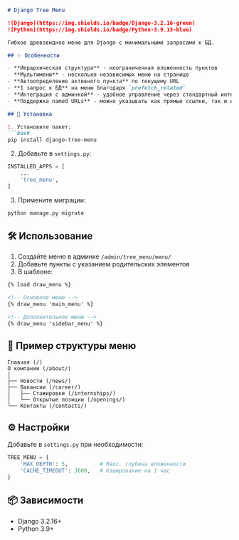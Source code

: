 ```markdown
# Django Tree Menu

![Django](https://img.shields.io/badge/Django-3.2.16-green)
![Python](https://img.shields.io/badge/Python-3.9.13-blue)

Гибкое древовидное меню для Django с минимальными запросами к БД.

## ✨ Особенности

- **Иерархическая структура** - неограниченная вложенность пунктов
- **Мультименю** - несколько независимых меню на странице
- **Автоопределение активного пункта** по текущему URL
- **1 запрос к БД** на меню благодаря `prefetch_related`
- **Интеграция с админкой** - удобное управление через стандартный интерфейс
- **Поддержка named URLs** - можно указывать как прямые ссылки, так и именованные

## 🚀 Установка

1. Установите пакет:
```bash
pip install django-tree-menu
```

2. Добавьте в `settings.py`:
```python
INSTALLED_APPS = [
    ...
    'tree_menu',
]
```

3. Примените миграции:
```bash
python manage.py migrate
```

## 🛠 Использование

1. Создайте меню в админке `/admin/tree_menu/menu/`
2. Добавьте пункты с указанием родительских элементов
3. В шаблоне:
```html
{% load draw_menu %}

<!-- Основное меню -->
{% draw_menu 'main_menu' %}

<!-- Дополнительное меню -->
{% draw_menu 'sidebar_menu' %}
```

## 🌈 Пример структуры меню

```text
Главная (/) 
О компании (/about/)
│
├── Новости (/news/)
├── Вакансии (/career/)
│   ├── Стажировки (/internships/)
│   └── Открытые позиции (/openings/)
└── Контакты (/contacts/)
```

## ⚙️ Настройки

Добавьте в `settings.py` при необходимости:
```python
TREE_MENU = {
    'MAX_DEPTH': 5,          # Макс. глубина вложенности
    'CACHE_TIMEOUT': 3600,   # Кэширование на 1 час
}
```

## 📦 Зависимости

- Django 3.2.16+
- Python 3.9+

```

